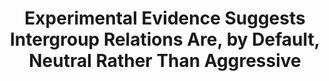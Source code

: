 ---
title: "Experimental Evidence Suggests Intergroup Relations Are, by Default, Neutral Rather Than Aggressive"
collection: publications
permalink: /publication/imada_mifune_2023_bbs.pdf
paperurl: '/files/Imada and Mifune (in press, BBS).pdf'
link: 'https://psyarxiv.com/hbe2d/'
citation: '<u>Imada, H.</u>, & *Mifune, N. (in press). Experimental Evidence Suggests Intergroup Relations Are, by Default, Neutral Rather Than Aggressive. <em>Behavioral and Brain Sciences</em>.'
---